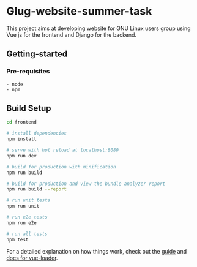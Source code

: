 # Glug-website-summer-task

This project aims at developing website for GNU Linux users group using Vue js for the frontend and Django for the backend.

<h2>Getting-started</h2>

<h3>Pre-requisites</h3>


```
- node 
- npm 
```
## Build Setup


``` bash
cd frontend 

# install dependencies
npm install

# serve with hot reload at localhost:8080
npm run dev

# build for production with minification
npm run build

# build for production and view the bundle analyzer report
npm run build --report

# run unit tests
npm run unit

# run e2e tests
npm run e2e

# run all tests
npm test
```

For a detailed explanation on how things work, check out the [guide](http://vuejs-templates.github.io/webpack/) and [docs for vue-loader](http://vuejs.github.io/vue-loader).
